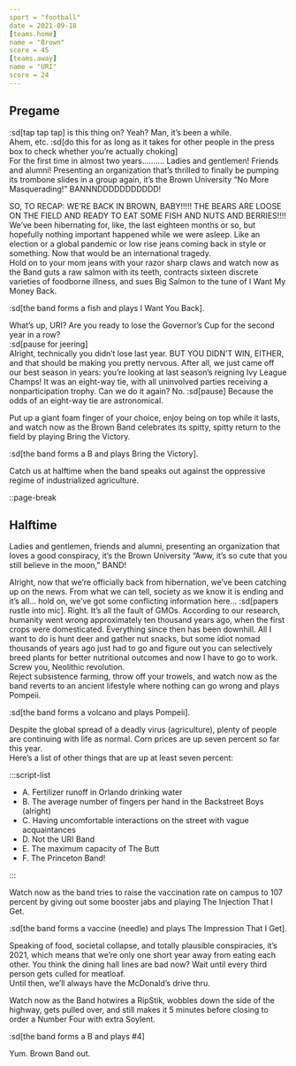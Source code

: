 ```yaml
---
sport = "football"
date = 2021-09-18
[teams.home]
name = "Brown"
score = 45
[teams.away]
name = "URI"
score = 24
---
```


## Pregame

:sd[tap tap tap] is this thing on? Yeah? Man, it’s been a while.\
Ahem, etc. :sd[do this for as long as it takes for other people in the press box to check whether you’re actually choking]\
For the first time in almost two years………. Ladies and gentlemen! Friends and alumni! Presenting an organization that’s thrilled to finally be pumping its trombone slides in a group again, it’s the Brown University “No More Masquerading!” BANNNDDDDDDDDDDD!

SO, TO RECAP: WE’RE BACK IN BROWN, BABY!!!!! THE BEARS ARE LOOSE ON THE FIELD AND READY TO EAT SOME FISH AND NUTS AND BERRIES!!!! We’ve been hibernating for, like, the last eighteen months or so, but hopefully nothing important happened while we were asleep. Like an election or a global pandemic or low rise jeans coming back in style or something. Now that would be an international tragedy.\
Hold on to your mom jeans with your razor sharp claws and watch now as the Band guts a raw salmon with its teeth, contracts sixteen discrete varieties of foodborne illness, and sues Big Salmon to the tune of I Want My Money Back.

:sd[the band forms a fish and plays I Want You Back].

What’s up, URI? Are you ready to lose the Governor’s Cup for the second year in a row?\
:sd[pause for jeering]\
Alright, technically you didn’t lose last year. BUT YOU DIDN’T WIN, EITHER, and that should be making you pretty nervous. After all, we just came off our best season in years: you’re looking at last season’s reigning Ivy League Champs! It was an eight-way tie, with all uninvolved parties receiving a nonparticipation trophy. Can we do it again? No. :sd[pause] Because the odds of an eight-way tie are astronomical.

Put up a giant foam finger of your choice, enjoy being on top while it lasts, and watch now as the Brown Band celebrates its spitty, spitty return to the field by playing Bring the Victory.

:sd[the band forms a B and plays Bring the Victory].

Catch us at halftime when the band speaks out against the oppressive regime of industrialized agriculture.

::page-break

## Halftime

Ladies and gentlemen, friends and alumni, presenting an organization that loves a good conspiracy, it’s the Brown University “Aww, it’s so cute that you still believe in the moon,” BAND!

Alright, now that we’re officially back from hibernation, we’ve been catching up on the news. From what we can tell, society as we know it is ending and it’s all… hold on, we’ve got some conflicting information here… :sd[papers rustle into mic]. Right. It’s all the fault of GMOs. According to our research, humanity went wrong approximately ten thousand years ago, when the first crops were domesticated. Everything since then has been downhill. All I want to do is hunt deer and gather nut snacks, but some idiot nomad thousands of years ago just had to go and figure out you can selectively breed plants for better nutritional outcomes and now I have to go to work. Screw you, Neolithic revolution.\
Reject subsistence farming, throw off your trowels, and watch now as the band reverts to an ancient lifestyle where nothing can go wrong and plays Pompeii.

:sd[the band forms a volcano and plays Pompeii].

Despite the global spread of a deadly virus (agriculture), plenty of people are continuing with life as normal. Corn prices are up seven percent so far this year.\
Here’s a list of other things that are up at least seven percent:

:::script-list

- A. Fertilizer runoff in Orlando drinking water
- B. The average number of fingers per hand in the Backstreet Boys (alright)
- C. Having uncomfortable interactions on the street with vague acquaintances
- D. Not the URI Band
- E. The maximum capacity of The Butt
- F. The Princeton Band!

:::

Watch now as the band tries to raise the vaccination rate on campus to 107 percent by giving out some booster jabs and playing The Injection That I Get.

:sd[the band forms a vaccine (needle) and plays The Impression That I Get].

Speaking of food, societal collapse, and totally plausible conspiracies, it’s 2021, which means that we’re only one short year away from eating each other. You think the dining hall lines are bad now? Wait until every third person gets culled for meatloaf.\
Until then, we’ll always have the McDonald’s drive thru.

Watch now as the Band hotwires a RipStik, wobbles down the side of the highway, gets pulled over, and still makes it 5 minutes before closing to order a Number Four with extra Soylent.

:sd[the band forms a B and plays #4]

Yum. Brown Band out.
